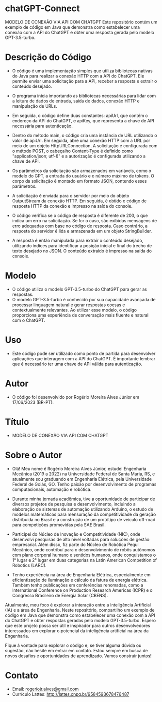 # chatGPT-Connect
MODELO DE CONEXÃO VIA API COM CHATGPT
Este repositório contém um exemplo de código em Java que demonstra como estabelecer uma conexão com a API do ChatGPT e obter uma resposta gerada pelo modelo GPT-3.5-turbo.


# Descrição do Código
  - O código é uma implementação simples que utiliza bibliotecas nativas do Java para realizar a conexão HTTP com a API do ChatGPT. Ele permite enviar uma solicitação para a API, receber a resposta e extrair o conteúdo desejado.

  - O programa inicia importando as bibliotecas necessárias para lidar com a leitura de dados de entrada, saída de dados, conexão HTTP e manipulação de URLs.

  - Em seguida, o código define duas constantes: apiUrl, que contém o endereço da API do ChatGPT, e apiKey, que representa a chave de API necessária para autenticação.

  - Dentro do método main, o código cria uma instância de URL utilizando o valor de apiUrl. Em seguida, abre uma conexão HTTP com a URL por meio de um objeto HttpURLConnection. A solicitação é configurada com o método POST, o cabeçalho Content-Type é definido como "application/json; utf-8" e a autorização é configurada utilizando a chave de API.

  - Os parâmetros da solicitação são armazenados em variáveis, como o modelo do GPT, a entrada do usuário e o número máximo de tokens. O corpo da solicitação é montado em formato JSON, contendo esses parâmetros.

  - A solicitação é enviada para o servidor por meio do objeto OutputStream da conexão HTTP. Em seguida, é obtido o código de resposta HTTP da conexão e impresso na saída do console.

  - O código verifica se o código de resposta é diferente de 200, o que indica um erro na solicitação. Se for o caso, são exibidas mensagens de erro adequadas com base no código de resposta. Caso contrário, a resposta do servidor é lida e armazenada em um objeto StringBuilder.

  - A resposta é então manipulada para extrair o conteúdo desejado, utilizando índices para identificar a posição inicial e final do trecho de texto desejado no JSON. O conteúdo extraído é impresso na saída do console.

# Modelo
  - O código utiliza o modelo GPT-3.5-turbo do ChatGPT para gerar as respostas.
  - O modelo GPT-3.5-turbo é conhecido por sua capacidade avançada de processar linguagem natural e gerar respostas coesas e contextualmente relevantes. Ao utilizar esse modelo, o código proporciona uma experiência de conversação mais fluente e natural com o ChatGPT.

# Uso
  - Este código pode ser utilizado como ponto de partida para desenvolver aplicações que interagem com a API do ChatGPT. É importante lembrar que é necessário ter uma chave de API válida para autenticação.


# Autor
  - O código foi desenvolvido por Rogério Moreira Alves Júnior em 17/06/2023 (BR-PT).


# Título
  - MODELO DE CONEXÃO VIA API COM CHATGPT


# Sobre o Autor
- Olá! Meu nome é Rogério Moreira Alves Júnior, estudei Engenharia Mecânica (2019 a 2022) na Universidade Federal de Santa Maria, RS, e atualmente sou graduando em Engenharia Elétrica, pela Universidade Federal de Goiás, GO. Tenho paixão por desenvolvimento de programas computacionais, automação e robótica.

- Durante minha jornada acadêmica, tive a oportunidade de participar de diversos projetos de pesquisa e desenvolvimento, incluindo a elaboração de sistemas de automação utilizando Arduino, o estudo de modelos matemáticos para mensuração da competitividade da geração distribuída no Brasil e a construção de um protótipo de veículo off-road para competições promovidas pela SAE Brasil.

- Participei do Núcleo de Inovação e Competitividade (NIC), onde desenvolvi pesquisas de alto nível voltadas para soluções de gestão empresarial. Além disso, fiz parte do Núcleo de Robótica Pequi Mecânico, onde contribuí para o desenvolvimento de robôs autônomos com plano corporal humano e sentidos humanos, onde conquistamos o 1° lugar e 2° lugar em duas categorias na Latin American Competition of Robotics (LARC).

- Tenho experiência na área de Engenharia Elétrica, especialmente em eficientização de iluminação e cálculo da fatura de energia elétrica. Também tenho publicações em conferências renomadas, como a International Conference on Production Research Americas (ICPR) e o Congresso Brasileiro de Energia Solar (CBENS).

Atualmente, meu foco é explorar a interação entre a Inteligência Artificial (IA) e a área de Engenharia. Neste repositório, compartilho um exemplo de código em Java que demonstra como estabelecer uma conexão com a API do ChatGPT e obter respostas geradas pelo modelo GPT-3.5-turbo. Espero que este projeto possa ser útil e inspirador para outros desenvolvedores interessados em explorar o potencial da inteligência artificial na área da Engenharia.

Fique à vontade para explorar o código e, se tiver alguma dúvida ou sugestão, não hesite em entrar em contato. Estou sempre em busca de novos desafios e oportunidades de aprendizado. Vamos construir juntos!

# Contato
- Email: rogeriojr.alves@gmail.com
- Currículo Lattes: http://lattes.cnpq.br/9584593678476487
